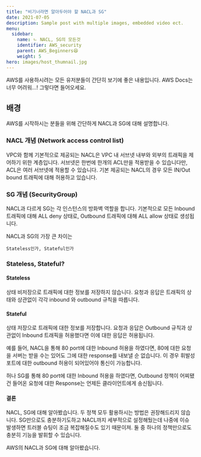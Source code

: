 ```yaml
---
title: "비기너라면 알아두어야 할 NACL과 SG"
date: 2021-07-05
description: Sample post with multiple images, embedded video ect.
menu:
  sidebar:
    name: ㄴ NACL, SG의 모든것
    identifier: AWS_security
    parent: AWS_Beginners😆
    weight: 5
hero: images/host_thumnail.jpg
---
```

AWS를 사용하시려는 모든 유저분들이 간단히 보기에 좋은 내용입니다. AWS Docs는 너무 어려워...! 그렇다면 들어오세요.

<!--more-->

## 배경
AWS를 시작하시는 분들을 위해 간단하게 NACL과 SG에 대해 설명합니다.

### NACL 개념 (Network access control list)
VPC와 함께 기본적으로 제공되는 NACL은 VPC 내 서브넷 내부와 외부의 트래픽을 제어하기 위한 계층입니다.
서브넷은 한번에 한개의 ACL만을 적용받을 수 있습니다만, ACL은 여러 서브넷에 적용할 수 있습니다.
기본 제공되는 NACL의 경우 모든 IN/Out bound 트래픽에 대해 허용하고 있습니다.

### SG 개념 (SecurityGroup)
NACL과 다르게 SG는 각 인스턴스의 방화벽 역할을 합니다. 
기본적으로 모든 Inbound 트래픽에 대해 ALL deny 상태로, Outbound 트래픽에 대해 ALL allow 상태로 생성됩니다.

NACL과 SG의 가장 큰 차이는
```
Stateless인가, Stateful인가
```

### Stateless, Stateful?

#### Stateless
상태 비저장으로 트래픽에 대한 정보를 저장하지 않습니다.
요청과 응답은 트래픽의 상태와 상관없이 각각 inbound 와 outbound 규칙을 따릅니다.

#### Stateful
상태 저장으로 트래픽에 대한 정보를 저장합니다.
요청과 응답은 Outbound 규칙과 상관없이 Inbound 트래픽을 허용했다면 이에 대한 응답은 허용됩니다.


예를 들어, NACL을 통해 80 port에 대한 Inbound 허용을 하였다면, 80에 대한 요청을 서버는 받을 수는 있어도 그에 대한 response를 내보낼 순 없습니다. 이 경우 휘발성 포트에 대한 outbound 허용이 되어있어야 통신이 가능합니다.

허나 SG를 통해 80 port에 대한 Inbound 허용을 하였다면, Outbound 정책이 어찌됐건 들어온 요청에 대한 Response는 언제든 클라이언트에게 송신됩니다.

#### 결론
NACL, SG에 대해 알아봤습니다. 두 정책 모두 활용하시는 방법은 권장해드리지 않습니다.
SG만으로도 충분하기도하고 NACL까지 세부적으로 설정해뒀는데 나중에 이슈 발생하면 트러블 슈팅이 조금 복잡해질수도 있기 때문이져.
둘 중 하나의 정책만으로도 충분히 기능을 발휘할 수 있습니다.

AWS의 NACL과 SG에 대해 알아봤습니다.

